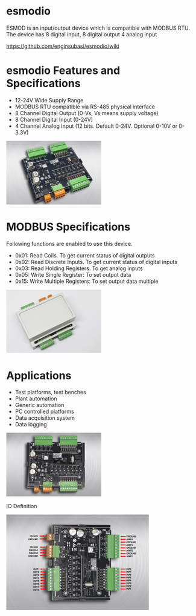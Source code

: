 # esmodio
ESMOD is an input/output device which is compatible with MODBUS RTU. The device has 8 digital input, 8 digital output 4 analog input

https://github.com/enginsubasi/esmodio/wiki

# esmodio Features and Specifications

* 12-24V Wide Supply Range
* MODBUS RTU compatible via RS-485 physical interface
* 8 Channel Digital Output (0-Vs, Vs means supply voltage)
* 8 Channel Digital Input (0-24V)
* 4 Channel Analog Input (12 bits. Default 0-24V. Optional 0-10V or 0-3.3V)

<img src="https://github.com/enginsubasi/esmodio/blob/main/img/20230104_004013_Img.jpg" width="50%" height="50%">

# MODBUS Specifications

Following functions are enabled to use this device.

* 0x01: Read Coils. To get current status of digital outputs
* 0x02: Read Discrete Inputs. To get current status of digital inputs
* 0x03: Read Holding Registers. To get analog inputs
* 0x05: Write Single Register: To set output data
* 0x15: Write Multiple Registers: To set output data multiple

<img src="https://github.com/enginsubasi/esmodio/blob/main/img/20230104_004104_Img.jpg" width="50%" height="50%">

# Applications

* Test platforms, test benches
* Plant automation
* Generic automation
* PC controlled platforms
* Data acquisition system
* Data logging

<img src="https://github.com/enginsubasi/esmodio/blob/main/img/20230104_004128_Img.jpg" width="50%" height="50%">

IO Definition

<img src="https://github.com/enginsubasi/esmodio/blob/main/img/20230104_004128-Img2.jpg" width="75%" height="75%">
